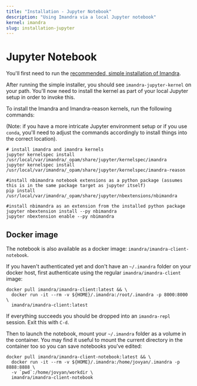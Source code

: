 ```yaml
---
title: "Installation - Jupyter Notebook"
description: "Using Imandra via a local Jupyter notebook"
kernel: imandra
slug: installation-jupyter
---
```


# Jupyter Notebook

You'll first need to run the [recommended, simple installation of Imandra](Installation%20-%20Simple.md).

After running the simple installer, you should see `imandra-jupyter-kernel` on your path. You'll now need to install the kernel as part of your local Jupyter setup in order to invoke this.

To install the Imandra and Imandra-reason kernels, run the following commands:

(Note: if you have a more intricate Jupyter environment setup or if you use `conda`, you'll need to adjust the commands accordingly to install things into the correct location).

```sh.copy
# install imandra and imandra kernels
jupyter kernelspec install /usr/local/var/imandra/_opam/share/jupyter/kernelspec/imandra
jupyter kernelspec install /usr/local/var/imandra/_opam/share/jupyter/kernelspec/imandra-reason

#install nbimandra notebook extensions as a python package (assumes this is in the same package target as jupyter itself)
pip install /usr/local/var/imandra/_opam/share/jupyter/nbextensions/nbimandra

#install nbimandra as an extension from the installed python package
jupyter nbextension install --py nbimandra
jupyter nbextension enable --py nbimandra
```

## Docker image

The notebook is also available as a docker image: `imandra/imandra-client-notebook`.

If you haven't authenticated yet and don't have an `~/.imandra` folder on your docker host, first authenticate using the regular `imandra/imandra-client` image:

```sh.copy
docker pull imandra/imandra-client:latest && \
  docker run -it --rm -v ${HOME}/.imandra:/root/.imandra -p 8000:8000 \
  imandra/imandra-client:latest
```

If everything succeeds you should be dropped into an `imandra-repl` session. Exit this with `C-d`.

Then to launch the notebook, mount your `~/.imandra` folder as a volume in the container. You may find it useful to mount the current directory in the container too so you can save notebooks you've edited:

```sh.copy
docker pull imandra/imandra-client-notebook:latest && \
  docker run -it --rm -v ${HOME}/.imandra:/home/jovyan/.imandra -p 8888:8888 \
  -v `pwd`:/home/jovyan/workdir \
  imandra/imandra-client-notebook
```
